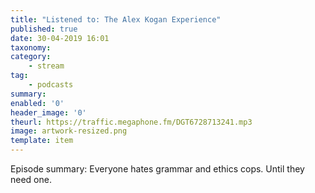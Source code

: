 ```yaml
---
title: "Listened to: The Alex Kogan Experience"
published: true
date: 30-04-2019 16:01
taxonomy:
category:
	- stream
tag:
	- podcasts
summary:
enabled: '0'
header_image: '0'
theurl: https://traffic.megaphone.fm/DGT6728713241.mp3
image: artwork-resized.png
template: item
---
```

 
Episode summary: Everyone hates grammar and ethics cops. Until they need one.
